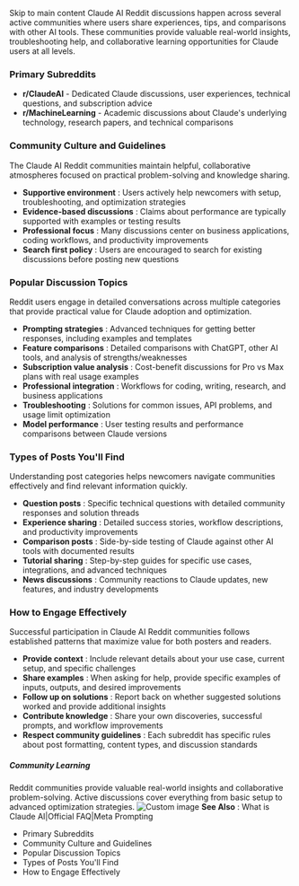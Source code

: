 Skip to main content
Claude AI Reddit discussions happen across several active communities where users share experiences, tips, and comparisons with other AI tools. These communities provide valuable real-world insights, troubleshooting help, and collaborative learning opportunities for Claude users at all levels.
### Primary Subreddits​
  * **r/ClaudeAI** - Dedicated Claude discussions, user experiences, technical questions, and subscription advice
  * **r/MachineLearning** - Academic discussions about Claude's underlying technology, research papers, and technical comparisons


### Community Culture and Guidelines​
The Claude AI Reddit communities maintain helpful, collaborative atmospheres focused on practical problem-solving and knowledge sharing.
  * **Supportive environment** : Users actively help newcomers with setup, troubleshooting, and optimization strategies
  * **Evidence-based discussions** : Claims about performance are typically supported with examples or testing results
  * **Professional focus** : Many discussions center on business applications, coding workflows, and productivity improvements
  * **Search first policy** : Users are encouraged to search for existing discussions before posting new questions


### Popular Discussion Topics​
Reddit users engage in detailed conversations across multiple categories that provide practical value for Claude adoption and optimization.
  * **Prompting strategies** : Advanced techniques for getting better responses, including examples and templates
  * **Feature comparisons** : Detailed comparisons with ChatGPT, other AI tools, and analysis of strengths/weaknesses
  * **Subscription value analysis** : Cost-benefit discussions for Pro vs Max plans with real usage examples
  * **Professional integration** : Workflows for coding, writing, research, and business applications
  * **Troubleshooting** : Solutions for common issues, API problems, and usage limit optimization
  * **Model performance** : User testing results and performance comparisons between Claude versions


### Types of Posts You'll Find​
Understanding post categories helps newcomers navigate communities effectively and find relevant information quickly.
  * **Question posts** : Specific technical questions with detailed community responses and solution threads
  * **Experience sharing** : Detailed success stories, workflow descriptions, and productivity improvements
  * **Comparison posts** : Side-by-side testing of Claude against other AI tools with documented results
  * **Tutorial sharing** : Step-by-step guides for specific use cases, integrations, and advanced techniques
  * **News discussions** : Community reactions to Claude updates, new features, and industry developments


### How to Engage Effectively​
Successful participation in Claude AI Reddit communities follows established patterns that maximize value for both posters and readers.
  * **Provide context** : Include relevant details about your use case, current setup, and specific challenges
  * **Share examples** : When asking for help, provide specific examples of inputs, outputs, and desired improvements
  * **Follow up on solutions** : Report back on whether suggested solutions worked and provide additional insights
  * **Contribute knowledge** : Share your own discoveries, successful prompts, and workflow improvements
  * **Respect community guidelines** : Each subreddit has specific rules about post formatting, content types, and discussion standards


##### Community Learning
Reddit communities provide valuable real-world insights and collaborative problem-solving. Active discussions cover everything from basic setup to advanced optimization strategies.
![Custom image](https://www.claudelog.com/img/discovery/004.png)
**See Also** : What is Claude AI|Official FAQ|Meta Prompting
  * Primary Subreddits
  * Community Culture and Guidelines
  * Popular Discussion Topics
  * Types of Posts You'll Find
  * How to Engage Effectively


